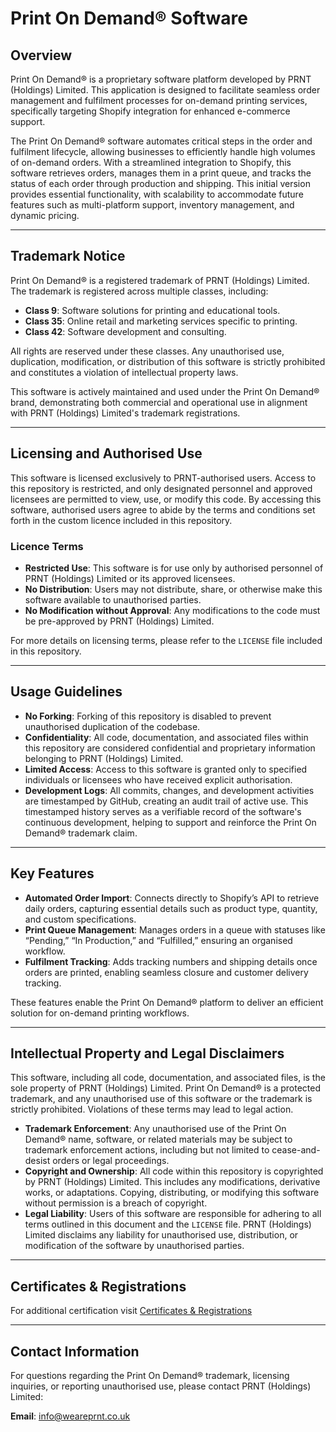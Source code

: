 # Print On Demand® Software

## Overview
Print On Demand® is a proprietary software platform developed by PRNT (Holdings) Limited. This application is designed to facilitate seamless order management and fulfilment processes for on-demand printing services, specifically targeting Shopify integration for enhanced e-commerce support.

The Print On Demand® software automates critical steps in the order and fulfilment lifecycle, allowing businesses to efficiently handle high volumes of on-demand orders. With a streamlined integration to Shopify, this software retrieves orders, manages them in a print queue, and tracks the status of each order through production and shipping. This initial version provides essential functionality, with scalability to accommodate future features such as multi-platform support, inventory management, and dynamic pricing.

---

## Trademark Notice
Print On Demand® is a registered trademark of PRNT (Holdings) Limited. The trademark is registered across multiple classes, including:

- **Class 9**: Software solutions for printing and educational tools.
- **Class 35**: Online retail and marketing services specific to printing.
- **Class 42**: Software development and consulting.

All rights are reserved under these classes. Any unauthorised use, duplication, modification, or distribution of this software is strictly prohibited and constitutes a violation of intellectual property laws.

This software is actively maintained and used under the Print On Demand® brand, demonstrating both commercial and operational use in alignment with PRNT (Holdings) Limited's trademark registrations.

---

## Licensing and Authorised Use
This software is licensed exclusively to PRNT-authorised users. Access to this repository is restricted, and only designated personnel and approved licensees are permitted to view, use, or modify this code. By accessing this software, authorised users agree to abide by the terms and conditions set forth in the custom licence included in this repository.

### Licence Terms
- **Restricted Use**: This software is for use only by authorised personnel of PRNT (Holdings) Limited or its approved licensees.
- **No Distribution**: Users may not distribute, share, or otherwise make this software available to unauthorised parties.
- **No Modification without Approval**: Any modifications to the code must be pre-approved by PRNT (Holdings) Limited.

For more details on licensing terms, please refer to the `LICENSE` file included in this repository.

---

## Usage Guidelines
- **No Forking**: Forking of this repository is disabled to prevent unauthorised duplication of the codebase.
- **Confidentiality**: All code, documentation, and associated files within this repository are considered confidential and proprietary information belonging to PRNT (Holdings) Limited.
- **Limited Access**: Access to this software is granted only to specified individuals or licensees who have received explicit authorisation.
- **Development Logs**: All commits, changes, and development activities are timestamped by GitHub, creating an audit trail of active use. This timestamped history serves as a verifiable record of the software's continuous development, helping to support and reinforce the Print On Demand® trademark claim.

---

## Key Features
- **Automated Order Import**: Connects directly to Shopify’s API to retrieve daily orders, capturing essential details such as product type, quantity, and custom specifications.
- **Print Queue Management**: Manages orders in a queue with statuses like “Pending,” “In Production,” and “Fulfilled,” ensuring an organised workflow.
- **Fulfilment Tracking**: Adds tracking numbers and shipping details once orders are printed, enabling seamless closure and customer delivery tracking.

These features enable the Print On Demand® platform to deliver an efficient solution for on-demand printing workflows.

---

## Intellectual Property and Legal Disclaimers
This software, including all code, documentation, and associated files, is the sole property of PRNT (Holdings) Limited. Print On Demand® is a protected trademark, and any unauthorised use of this software or the trademark is strictly prohibited. Violations of these terms may lead to legal action.

- **Trademark Enforcement**: Any unauthorised use of the Print On Demand® name, software, or related materials may be subject to trademark enforcement actions, including but not limited to cease-and-desist orders or legal proceedings.
- **Copyright and Ownership**: All code within this repository is copyrighted by PRNT (Holdings) Limited. This includes any modifications, derivative works, or adaptations. Copying, distributing, or modifying this software without permission is a breach of copyright.
- **Legal Liability**: Users of this software are responsible for adhering to all terms outlined in this document and the `LICENSE` file. PRNT (Holdings) Limited disclaims any liability for unauthorised use, distribution, or modification of the software by unauthorised parties.

---

## Certificates & Registrations

For additional certification visit [Certificates & Registrations](https://github.com/PrintOnDemand-Official/License/tree/main/Certificates%20%26%20Registrations)

---

## Contact Information
For questions regarding the Print On Demand® trademark, licensing inquiries, or reporting unauthorised use, please contact PRNT (Holdings) Limited:

**Email**: [info@weareprnt.co.uk](mailto:info@weareprnt.co.uk)
